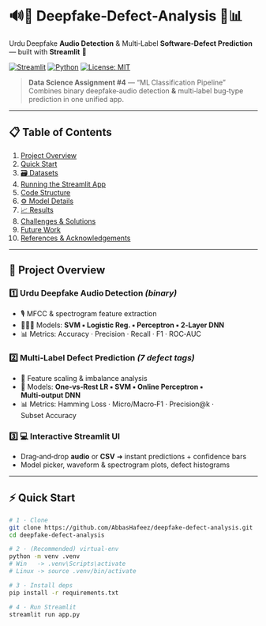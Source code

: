 <!-- ──────────────────────────────────────────────────────────────────────────── -->
# 🔊🤖 Deepfake‑Defect‑Analysis 🐞📊  
Urdu Deepfake **Audio Detection** & Multi‑Label **Software‑Defect Prediction** — built with **Streamlit** 🚀

[![Streamlit](https://img.shields.io/badge/Built%20with-Streamlit-ff4b4b?logo=streamlit&logoColor=white)](https://streamlit.io)
[![Python](https://img.shields.io/badge/Python-3.10%2B-3776AB?logo=python&logoColor=white)](https://www.python.org)
[![License: MIT](https://img.shields.io/badge/License-MIT-blue.svg)](LICENSE)

> **Data Science Assignment #4** — “ML Classification Pipeline”  
> Combines binary deepfake‑audio detection **&** multi‑label bug‑type prediction in one unified app.

---

## 📋 Table of Contents
1. [Project Overview](#-project-overview)
2. [Quick Start](#-quick-start)
3. [🗃️ Datasets](#️-datasets)
4. [Running the Streamlit App](#-running-the-streamlit-app)
5. [Code Structure](#-code-structure)
6. [⚙️ Model Details](#️-model-details)
7. [📈 Results](#-results)
8. [Challenges & Solutions](#-challenges--solutions)
9. [Future Work](#-future-work)
10. [References & Acknowledgements](#-references--acknowledgments)

---

## 📌 Project Overview
### 1️⃣ Urdu Deepfake Audio Detection *(binary)*
- 🎙️ MFCC & spectrogram feature extraction  
- 🏋🏻‍♂️ Models: **SVM ▪︎ Logistic Reg. ▪︎ Perceptron ▪︎ 2‑Layer DNN**  
- 📊 Metrics: Accuracy · Precision · Recall · F1 · ROC‑AUC  

### 2️⃣ Multi‑Label Defect Prediction *(7 defect tags)*
- 🧮 Feature scaling & imbalance analysis  
- 🤖 Models: **One‑vs‑Rest LR ▪︎ SVM ▪︎ Online Perceptron ▪︎ Multi‑output DNN**  
- 📊 Metrics: Hamming Loss · Micro/Macro‑F1 · Precision@k · Subset Accuracy  

### 3️⃣ 💻 Interactive Streamlit UI
- Drag‑and‑drop **audio** or **CSV** ➜ instant predictions + confidence bars  
- Model picker, waveform & spectrogram plots, defect histograms  

---

## ⚡️ Quick Start

```bash
# 1 · Clone
git clone https://github.com/AbbasHafeez/deepfake-defect-analysis.git
cd deepfake-defect-analysis

# 2 · (Recommended) virtual‑env
python -m venv .venv
# Win   -> .venv\Scripts\activate
# Linux -> source .venv/bin/activate

# 3 · Install deps
pip install -r requirements.txt

# 4 · Run Streamlit
streamlit run app.py
